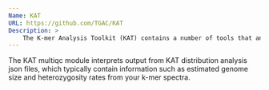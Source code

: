 ```yaml
---
Name: KAT
URL: https://github.com/TGAC/KAT
Description: >
    The K-mer Analysis Toolkit (KAT) contains a number of tools that analyse and compare K-mer spectra.
---
```


The KAT multiqc module interprets output from KAT distribution analysis json files, which typically contain information such as estimated genome size and heterozygosity rates from your k-mer spectra.
